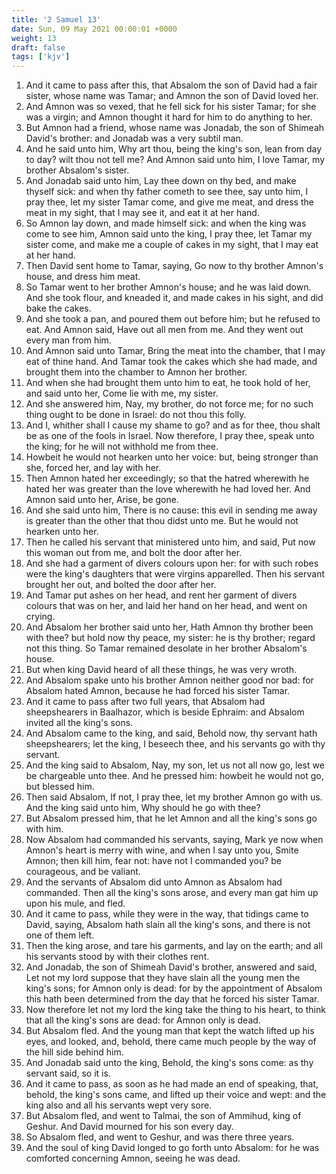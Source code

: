 ```yaml
---
title: '2 Samuel 13'
date: Sun, 09 May 2021 00:00:01 +0000
weight: 13
draft: false
tags: ['kjv'] 
---
```


1. And it came to pass after this, that Absalom the son of David had a fair sister, whose name was Tamar; and Amnon the son of David loved her.
2. And Amnon was so vexed, that he fell sick for his sister Tamar; for she was a virgin; and Amnon thought it hard for him to do anything to her.
3. But Amnon had a friend, whose name was Jonadab, the son of Shimeah David's brother: and Jonadab was a very subtil man.
4. And he said unto him, Why art thou, being the king's son, lean from day to day? wilt thou not tell me? And Amnon said unto him, I love Tamar, my brother Absalom's sister.
5. And Jonadab said unto him, Lay thee down on thy bed, and make thyself sick: and when thy father cometh to see thee, say unto him, I pray thee, let my sister Tamar come, and give me meat, and dress the meat in my sight, that I may see it, and eat it at her hand.
6. So Amnon lay down, and made himself sick: and when the king was come to see him, Amnon said unto the king, I pray thee, let Tamar my sister come, and make me a couple of cakes in my sight, that I may eat at her hand.
7. Then David sent home to Tamar, saying, Go now to thy brother Amnon's house, and dress him meat.
8. So Tamar went to her brother Amnon's house; and he was laid down. And she took flour, and kneaded it, and made cakes in his sight, and did bake the cakes.
9. And she took a pan, and poured them out before him; but he refused to eat. And Amnon said, Have out all men from me. And they went out every man from him.
10. And Amnon said unto Tamar, Bring the meat into the chamber, that I may eat of thine hand. And Tamar took the cakes which she had made, and brought them into the chamber to Amnon her brother.
11. And when she had brought them unto him to eat, he took hold of her, and said unto her, Come lie with me, my sister.
12. And she answered him, Nay, my brother, do not force me; for no such thing ought to be done in Israel: do not thou this folly.
13. And I, whither shall I cause my shame to go? and as for thee, thou shalt be as one of the fools in Israel. Now therefore, I pray thee, speak unto the king; for he will not withhold me from thee.
14. Howbeit he would not hearken unto her voice: but, being stronger than she, forced her, and lay with her.
15. Then Amnon hated her exceedingly; so that the hatred wherewith he hated her was greater than the love wherewith he had loved her. And Amnon said unto her, Arise, be gone.
16. And she said unto him, There is no cause: this evil in sending me away is greater than the other that thou didst unto me. But he would not hearken unto her.
17. Then he called his servant that ministered unto him, and said, Put now this woman out from me, and bolt the door after her.
18. And she had a garment of divers colours upon her: for with such robes were the king's daughters that were virgins apparelled. Then his servant brought her out, and bolted the door after her.
19. And Tamar put ashes on her head, and rent her garment of divers colours that was on her, and laid her hand on her head, and went on crying.
20. And Absalom her brother said unto her, Hath Amnon thy brother been with thee? but hold now thy peace, my sister: he is thy brother; regard not this thing. So Tamar remained desolate in her brother Absalom's house.
21. But when king David heard of all these things, he was very wroth.
22. And Absalom spake unto his brother Amnon neither good nor bad: for Absalom hated Amnon, because he had forced his sister Tamar.
23. And it came to pass after two full years, that Absalom had sheepshearers in Baalhazor, which is beside Ephraim: and Absalom invited all the king's sons.
24. And Absalom came to the king, and said, Behold now, thy servant hath sheepshearers; let the king, I beseech thee, and his servants go with thy servant.
25. And the king said to Absalom, Nay, my son, let us not all now go, lest we be chargeable unto thee. And he pressed him: howbeit he would not go, but blessed him.
26. Then said Absalom, If not, I pray thee, let my brother Amnon go with us. And the king said unto him, Why should he go with thee?
27. But Absalom pressed him, that he let Amnon and all the king's sons go with him.
28. Now Absalom had commanded his servants, saying, Mark ye now when Amnon's heart is merry with wine, and when I say unto you, Smite Amnon; then kill him, fear not: have not I commanded you? be courageous, and be valiant.
29. And the servants of Absalom did unto Amnon as Absalom had commanded. Then all the king's sons arose, and every man gat him up upon his mule, and fled.
30. And it came to pass, while they were in the way, that tidings came to David, saying, Absalom hath slain all the king's sons, and there is not one of them left.
31. Then the king arose, and tare his garments, and lay on the earth; and all his servants stood by with their clothes rent.
32. And Jonadab, the son of Shimeah David's brother, answered and said, Let not my lord suppose that they have slain all the young men the king's sons; for Amnon only is dead: for by the appointment of Absalom this hath been determined from the day that he forced his sister Tamar.
33. Now therefore let not my lord the king take the thing to his heart, to think that all the king's sons are dead: for Amnon only is dead.
34. But Absalom fled. And the young man that kept the watch lifted up his eyes, and looked, and, behold, there came much people by the way of the hill side behind him.
35. And Jonadab said unto the king, Behold, the king's sons come: as thy servant said, so it is.
36. And it came to pass, as soon as he had made an end of speaking, that, behold, the king's sons came, and lifted up their voice and wept: and the king also and all his servants wept very sore.
37. But Absalom fled, and went to Talmai, the son of Ammihud, king of Geshur. And David mourned for his son every day.
38. So Absalom fled, and went to Geshur, and was there three years.
39. And the soul of king David longed to go forth unto Absalom: for he was comforted concerning Amnon, seeing he was dead.
